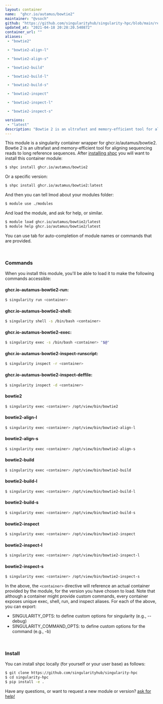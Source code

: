 ```yaml
---
layout: container
name:  "ghcr.io/autamus/bowtie2"
maintainer: "@vsoch"
github: "https://github.com/singularityhub/singularity-hpc/blob/main/registry/ghcr.io/autamus/bowtie2/container.yaml"
updated_at: "2021-04-18 20:28:20.540872"
container_url: ""
aliases:
 - "bowtie2"

 - "bowtie2-align-l"

 - "bowtie2-align-s"

 - "bowtie2-build"

 - "bowtie2-build-l"

 - "bowtie2-build-s"

 - "bowtie2-inspect"

 - "bowtie2-inspect-l"

 - "bowtie2-inspect-s"

versions:
 - "latest"
description: "Bowtie 2 is an ultrafast and memory-efficient tool for aligning sequencing reads to long reference sequences."
---
```


This module is a singularity container wrapper for ghcr.io/autamus/bowtie2.
Bowtie 2 is an ultrafast and memory-efficient tool for aligning sequencing reads to long reference sequences.
After [installing shpc](#install) you will want to install this container module:

```bash
$ shpc install ghcr.io/autamus/bowtie2
```

Or a specific version:

```bash
$ shpc install ghcr.io/autamus/bowtie2:latest
```

And then you can tell lmod about your modules folder:

```bash
$ module use ./modules
```

And load the module, and ask for help, or similar.

```bash
$ module load ghcr.io/autamus/bowtie2/latest
$ module help ghcr.io/autamus/bowtie2/latest
```

You can use tab for auto-completion of module names or commands that are provided.

<br>

### Commands

When you install this module, you'll be able to load it to make the following commands accessible:

#### ghcr.io-autamus-bowtie2-run:

```bash
$ singularity run <container>
```

#### ghcr.io-autamus-bowtie2-shell:

```bash
$ singularity shell -s /bin/bash <container>
```

#### ghcr.io-autamus-bowtie2-exec:

```bash
$ singularity exec -s /bin/bash <container> "$@"
```

#### ghcr.io-autamus-bowtie2-inspect-runscript:

```bash
$ singularity inspect -r <container>
```

#### ghcr.io-autamus-bowtie2-inspect-deffile:

```bash
$ singularity inspect -d <container>
```


#### bowtie2
       
```bash
$ singularity exec <container> /opt/view/bin/bowtie2
```


#### bowtie2-align-l
       
```bash
$ singularity exec <container> /opt/view/bin/bowtie2-align-l
```


#### bowtie2-align-s
       
```bash
$ singularity exec <container> /opt/view/bin/bowtie2-align-s
```


#### bowtie2-build
       
```bash
$ singularity exec <container> /opt/view/bin/bowtie2-build
```


#### bowtie2-build-l
       
```bash
$ singularity exec <container> /opt/view/bin/bowtie2-build-l
```


#### bowtie2-build-s
       
```bash
$ singularity exec <container> /opt/view/bin/bowtie2-build-s
```


#### bowtie2-inspect
       
```bash
$ singularity exec <container> /opt/view/bin/bowtie2-inspect
```


#### bowtie2-inspect-l
       
```bash
$ singularity exec <container> /opt/view/bin/bowtie2-inspect-l
```


#### bowtie2-inspect-s
       
```bash
$ singularity exec <container> /opt/view/bin/bowtie2-inspect-s
```



In the above, the `<container>` directive will reference an actual container provided
by the module, for the version you have chosen to load. Note that although a container
might provide custom commands, every container exposes unique exec, shell, run, and
inspect aliases. For each of the above, you can export:

 - SINGULARITY_OPTS: to define custom options for singularity (e.g., --debug)
 - SINGULARITY_COMMAND_OPTS: to define custom options for the command (e.g., -b)

<br>
  
### Install

You can install shpc locally (for yourself or your user base) as follows:

```bash
$ git clone https://github.com/singularityhub/singularity-hpc
$ cd singularity-hpc
$ pip install -e .
```

Have any questions, or want to request a new module or version? [ask for help!](https://github.com/singularityhub/singularity-hpc/issues)